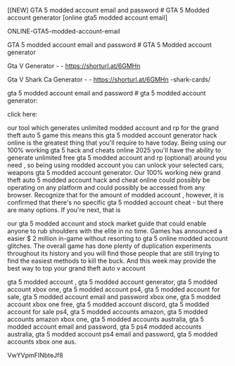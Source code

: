 [[NEW] GTA 5 modded account email and password # GTA 5 Modded account generator [online gta5 modded account email]

ONLINE-GTA5-modded-account-email

GTA 5 modded account email and password # GTA 5 Modded account generator

Gta V Generator - - https://shorturl.at/6GMHn

Gta V Shark Ca Generator - - https://shorturl.at/6GMHn
-shark-cards/

gta 5 modded account email and password # gta 5 modded account generator:

click here:

our tool which generates unlimited modded account and rp for the grand theft auto 5 game this means this gta 5 modded account generator hack online is the greatest thing that you'll require to have today. Being using our 100% working gta 5 hack and cheats online 2025 you'll have the ability to generate unlimited free gta 5 modded account and rp (optional) around you need , so being using modded account you can unlock your selected cars, weapons gta 5 modded account generator. Our 100% working new grand theft auto 5 modded account hack and cheat online could possibly be operating on any platform and could possibly be accessed from any browser. Recognize that for the amount of modded account , however, it is confirmed that there's no specific gta 5 modded account cheat - but there are many options. If you're next, that is

our gta 5 modded account and stock market guide that could enable anyone to rub shoulders with the elite in no time. Games has announced a easier $ 2 million in-game without resorting to gta 5 online modded account glitches. The overall game has done plenty of duplication experiments throughout its history and you will find those people that are still trying to find the easiest methods to kill the buck. And this week may provide the best way to top your grand theft auto v account

gta 5 modded account , gta 5 modded account generator, gta 5 modded account xbox one, gta 5 modded account ps4, gta 5 modded account for sale, gta 5 modded account email and password xbox one, gta 5 modded account xbox one free, gta 5 modded account discord, gta 5 modded account for sale ps4, gta 5 modded accounts amazon, gta 5 modded accounts amazon xbox one, gta 5 modded accounts australia, gta 5 modded account email and password, gta 5 ps4 modded accounts australia, gta 5 modded account ps4 email and password, gta 5 modded accounts xbox one aus.

VwYVpmFINbteJf8

